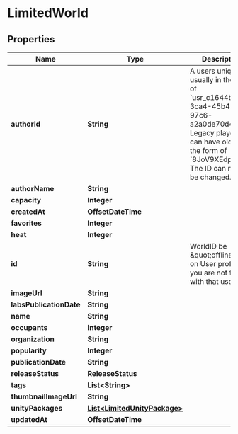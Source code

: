 

# LimitedWorld


## Properties

Name | Type | Description | Notes
------------ | ------------- | ------------- | -------------
**authorId** | **String** | A users unique ID, usually in the form of &#x60;usr_c1644b5b-3ca4-45b4-97c6-a2a0de70d469&#x60;. Legacy players can have old IDs in the form of &#x60;8JoV9XEdpo&#x60;. The ID can never be changed. | 
**authorName** | **String** |  | 
**capacity** | **Integer** |  | 
**createdAt** | **OffsetDateTime** |  | 
**favorites** | **Integer** |  | 
**heat** | **Integer** |  | 
**id** | **String** | WorldID be \&quot;offline\&quot; on User profiles if you are not friends with that user. | 
**imageUrl** | **String** |  | 
**labsPublicationDate** | **String** |  | 
**name** | **String** |  | 
**occupants** | **Integer** |  | 
**organization** | **String** |  | 
**popularity** | **Integer** |  | 
**publicationDate** | **String** |  | 
**releaseStatus** | **ReleaseStatus** |  | 
**tags** | **List&lt;String&gt;** |  | 
**thumbnailImageUrl** | **String** |  | 
**unityPackages** | [**List&lt;LimitedUnityPackage&gt;**](LimitedUnityPackage.md) |  | 
**updatedAt** | **OffsetDateTime** |  | 



